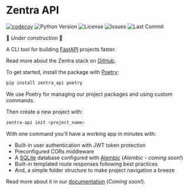 # Zentra API

[![codecov](https://codecov.io/github/Achronus/zentra-api/graph/badge.svg?token=Y2G1RM4WFO)](https://codecov.io/github/Achronus/zentra-api)
![Python Version](https://img.shields.io/pypi/pyversions/zentra-api)
![License](https://img.shields.io/github/license/Achronus/zentra-api)
![Issues](https://img.shields.io/github/issues/Achronus/zentra-api)
![Last Commit](https://img.shields.io/github/last-commit/Achronus/zentra-api)


🚧 _Under construction_ 🚧

A CLI tool for building [FastAPI](https://fastapi.tiangolo.com/) projects faster.

Read more about the Zentra stack on [GitHub](https://github.com/Achronus/zentra).

To get started, install the package with [Poetry](https://python-poetry.org/):

```bash
pip install zentra_api poetry
```

We use Poetry for managing our project packages and using custom commands.

Then create a new project with:

```bash
zentra-api init <project_name>
```

With one command you'll have a working app in minutes with:

- Built-in user authentication with JWT token protection
- Preconfigured CORs middleware
- A [SQLite](https://www.sqlite.org/) database configured with [Alembic](https://alembic.sqlalchemy.org/en/latest/) (_Alembic - coming soon!_)
- Built-in templated route responses following best practices
- And, a simple folder structure to make project navigation a breeze

Read more about it in our [documentation](#) (_Coming soon!_).
